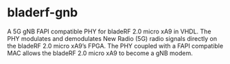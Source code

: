 # bladerf-gnb
A 5G gNB FAPI compatible PHY for bladeRF 2.0 micro xA9 in VHDL. The PHY modulates and demodulates New Radio (5G) radio signals directly on the bladeRF 2.0 micro xA9’s FPGA. The PHY coupled with a FAPI compatible MAC allows the bladeRF 2.0 micro xA9 to become a gNB modem.

